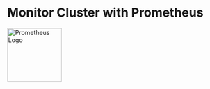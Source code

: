 # Monitor Cluster with Prometheus
<img src="https://cdn-images-1.medium.com/max/800/1*zwH6_X8uWpXAzLt4FLdyOw.png" alt="Prometheus Logo" style="height: 125px"/>
